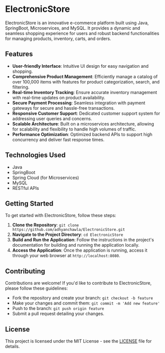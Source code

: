 # ElectronicStore

ElectronicStore is an innovative e-commerce platform built using Java, SpringBoot, Microservices, and MySQL. It provides a dynamic and seamless shopping experience for users and robust backend functionalities for managing products, inventory, carts, and orders.

## Features

- **User-friendly Interface**: Intuitive UI design for easy navigation and shopping.
- **Comprehensive Product Management**: Efficiently manage a catalog of over 100,000 items with features for product categorization, search, and filtering.
- **Real-time Inventory Tracking**: Ensure accurate inventory management with real-time updates on product availability.
- **Secure Payment Processing**: Seamless integration with payment gateways for secure and hassle-free transactions.
- **Responsive Customer Support**: Dedicated customer support system for addressing user queries and concerns.
- **Scalable Architecture**: Built on a microservices architecture, allowing for scalability and flexibility to handle high volumes of traffic.
- **Performance Optimization**: Optimized backend APIs to support high concurrency and deliver fast response times.

## Technologies Used

- Java
- SpringBoot
- Spring Cloud (for Microservices)
- MySQL
- RESTful APIs

## Getting Started

To get started with ElectronicStore, follow these steps:

1. **Clone the Repository**: `git clone https://github.com/adhyanchawla/ElectronicStore.git`
2. **Navigate to the Project Directory**: `cd ElectronicStore`
3. **Build and Run the Application**: Follow the instructions in the project's documentation for building and running the application locally.
4. **Access the Application**: Once the application is running, access it through your web browser at `http://localhost:8080`.

## Contributing

Contributions are welcome! If you'd like to contribute to ElectronicStore, please follow these guidelines:

- Fork the repository and create your branch: `git checkout -b feature`
- Make your changes and commit them: `git commit -m 'Add new feature'`
- Push to the branch: `git push origin feature`
- Submit a pull request detailing your changes.

## License

This project is licensed under the MIT License - see the [LICENSE](LICENSE) file for details.
